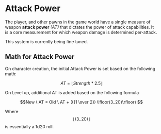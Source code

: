 # Attack Power

The player, and other pawns in the game world have a single measure of weapon **attack power** *(AT)* that dictates the power of attack capabilities. It is a core measurement for which weapon damage is determined per-attack.

This system is currently being fine tuned.

## Math for Attack Power

On character creation, the initial Attack Power is set based on the following math:

$$ AT = \lfloor Strength * 2.5 \rfloor  $$

On Level up, additional AT is added based on the following formula

$$New \ AT = Old \ AT + (({1 \over 2}) \lfloor(3..20)\rfloor) $$

Where $$ \lfloor(3..20)\rfloor $$ is essentially a 1d20 roll.
